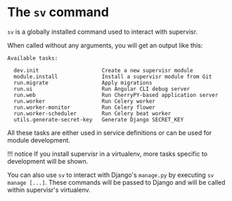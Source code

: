 # The `sv` command

`sv` is a globally installed command used to interact with supervisr.

When called without any arguments, you will get an output like this:

```
Available tasks:

  dev.init                    Create a new supervisr module
  module.install              Install a supervisr module from Git
  run.migrate                 Apply migrations
  run.ui                      Run Angular CLI debug server
  run.web                     Run CherryPY-based application server
  run.worker                  Run Celery worker
  run.worker-monitor          Run Celery flower
  run.worker-scheduler        Run Celery beat worker
  utils.generate-secret-key   Generate Django SECRET_KEY
```

All these tasks are either used in service definitions or can be used for module development.

!!! notice
    If you install supervisr in a virtualenv, more tasks specific to development will be shown.

You can also use `sv` to interact with Django's `manage.py` by executing `sv manage [...]`. These commands will be passed to Django and will be called within supervisr's virtualenv.
